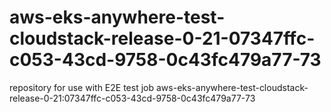 # aws-eks-anywhere-test-cloudstack-release-0-21-07347ffc-c053-43cd-9758-0c43fc479a77-73
repository for use with E2E test job aws-eks-anywhere-test-cloudstack-release-0-21:07347ffc-c053-43cd-9758-0c43fc479a77-73
